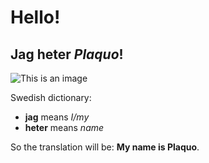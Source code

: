 # **Hello!**
## Jag heter **_Plaquo_**!

![This is an image](https://ubisoft-avatars.akamaized.net/d995b4e2-5d0e-4877-b2b3-31d356ff303c/default_256_256.png)

Swedish dictionary:
- **jag** means *I/my*
- **heter** means *name*

So the translation will be:
**My name is Plaquo**.
